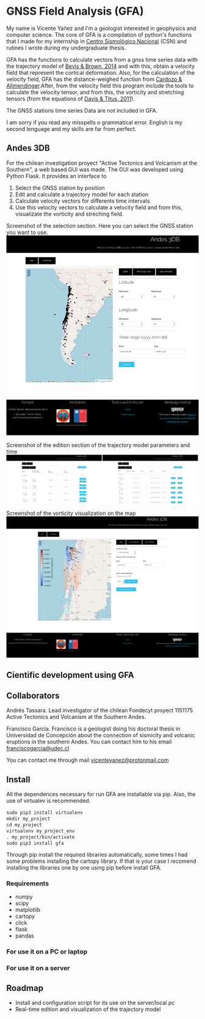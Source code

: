 # GNSS Field Analysis (GFA)

My name is Vicente Yañez and I'm a geologist interested in geophysics and computer science. The core of GFA is a compilation of python's functions that I made for my internship in [Centro Sismológico Nacional](http://www.sismologia.cl/) (CSN) and rutines I wrote during my undergraduate thesis.

GFA has the functions to calculate vectors from a gnss time series data with the trajectory model of [Bevis & Brown, 2014](https://link.springer.com/article/10.1007/s00190-013-0685-5) and with this, obtain a velocity field that represent the cortical deformation. Also, for the calculation of the velocity field, GFA has the distance-weighed function from [Cardozo & Allmendinger](http://www.sciencedirect.com/science/article/pii/S0098300408002410).After, from the velocity field this program include the tools to calculate the velocity tensor, and from this, the vorticity and stretching tensors (from the equations of [Davis & Titus, 2011](http://www.joshuadavis.us/teaching/2013fcomps/davistitus2011.pdf)).

The GNSS stations time series Data are not included in GFA.

I am sorry if you read any misspells o grammatical error. English is my second lenguage and my skills are far from perfect.

## Andes 3DB
For the chilean investigation proyect "Active Tectonics and Volcanism at the Southern", a web based GUI was made. The GUI was developed using Python Flask. It provides an interface to
1. Select the GNSS station by position
2. Edit and calculate a trajectory model for each station
3. Calculate velocity vectors for differents time intervals.
4. Use this velocity vectors to calculate a velocity field and from this, visualizate the vorticity and streching field.

Screenshot of the selection section. Here you can select the GNSS station you want to use.
![alt text](https://github.com/VicenteYanez/GFA/blob/develop/static/images/homepage1.png?raw=true)

Screenshot of the edition section of the trajectory model parameters and time
![alt text](https://github.com/VicenteYanez/GFA/blob/develop/static/images/homepage2.png?raw=true)

Screenshot of the vorticity visualization on the map
![alt text](https://github.com/VicenteYanez/GFA/blob/develop/static/images/homepage3.png?raw=true)

## Cientific development using GFA

## Collaborators
Andrés Tassara. Lead investigator of the chilean Fondecyt proyect 1151175 Active Tectonics and Volcanism at the Southern Andes.

Francisco García. Francisco is a geologist doing his doctoral thesis in Universidad de Concepción about the connection of sismicity and volcanic eruptions in the southern Andes. You can contact him to his email franciscogarcia@udec.cl

You can contact me through mail vicenteyanez@protonmail.com

## Install

All the dependences necessary for run GFA are installable via pip. Also, the use of virtualev is recommended.

```
sudo pip3 install virtualenv
mkdir my_project
cd my_project
virtualenv my_project_env
. my_project/bin/activate
sudo pip3 install gfa
```
Through pip install the required libraries automatically, some times I had some problems installing the cartopy library. If that is your case I recomend installing the libraries one by one using pip before install GFA.
### Requirements
* numpy
* scipy
* matplotlib
* cartopy
* click
* flask
* pandas
### For use it on a PC or laptop

### For use it on a server



## Roadmap
* Install and configuration script for its use on the server/local pc
* Real-time edition and visualization of the trajectory model
